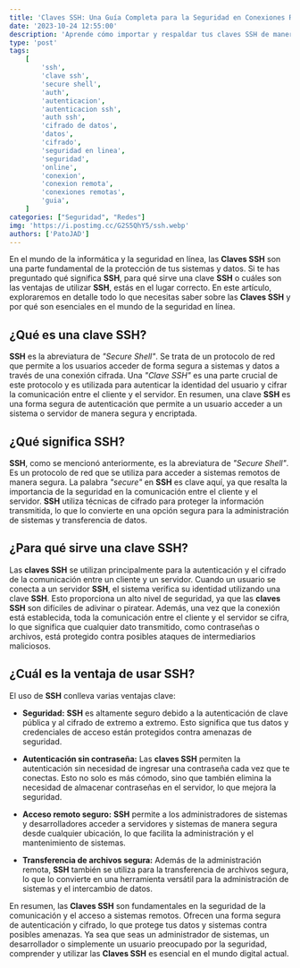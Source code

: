 ```yaml
---
title: 'Claves SSH: Una Guía Completa para la Seguridad en Conexiones Remotas'
date: '2023-10-24 12:55:00'
description: 'Aprende cómo importar y respaldar tus claves SSH de manera segura y eficiente. Evita la creación manual y altas repetitivas en esta guía para desarrolladores y DevOps.'
type: 'post'
tags:
    [
        'ssh',
        'clave ssh',
        'secure shell',
        'auth',
        'autenticacion',
        'autenticacion ssh',
        'auth ssh',
        'cifrado de datos',
        'datos',
        'cifrado',
        'seguridad en linea',
        'seguridad',
        'online',
        'conexion',
        'conexion remota',
        'conexiones remotas',
        'guia',
    ]
categories: ["Seguridad", "Redes"]
img: 'https://i.postimg.cc/G2S5QhY5/ssh.webp'
authors: ['PatoJAD']
---
```


En el mundo de la informática y la seguridad en línea, las **Claves SSH** son una parte fundamental de la protección de tus sistemas y datos. Si te has preguntado qué significa **SSH**, para qué sirve una clave **SSH** o cuáles son las ventajas de utilizar **SSH**, estás en el lugar correcto. En este artículo, exploraremos en detalle todo lo que necesitas saber sobre las **Claves SSH** y por qué son esenciales en el mundo de la seguridad en línea.

## ¿Qué es una clave SSH?

**SSH** es la abreviatura de *"Secure Shell"*. Se trata de un protocolo de red que permite a los usuarios acceder de forma segura a sistemas y datos a través de una conexión cifrada. Una *"Clave SSH"* es una parte crucial de este protocolo y es utilizada para autenticar la identidad del usuario y cifrar la comunicación entre el cliente y el servidor. En resumen, una clave **SSH** es una forma segura de autenticación que permite a un usuario acceder a un sistema o servidor de manera segura y encriptada.

## ¿Qué significa SSH?

**SSH**, como se mencionó anteriormente, es la abreviatura de *"Secure Shell"*. Es un protocolo de red que se utiliza para acceder a sistemas remotos de manera segura. La palabra *"secure"* en **SSH** es clave aquí, ya que resalta la importancia de la seguridad en la comunicación entre el cliente y el servidor. **SSH** utiliza técnicas de cifrado para proteger la información transmitida, lo que lo convierte en una opción segura para la administración de sistemas y transferencia de datos.

## ¿Para qué sirve una clave SSH?

Las **claves SSH** se utilizan principalmente para la autenticación y el cifrado de la comunicación entre un cliente y un servidor. Cuando un usuario se conecta a un servidor **SSH**, el sistema verifica su identidad utilizando una clave **SSH**. Esto proporciona un alto nivel de seguridad, ya que las **claves SSH** son difíciles de adivinar o piratear. Además, una vez que la conexión está establecida, toda la comunicación entre el cliente y el servidor se cifra, lo que significa que cualquier dato transmitido, como contraseñas o archivos, está protegido contra posibles ataques de intermediarios maliciosos.

## ¿Cuál es la ventaja de usar SSH?

El uso de **SSH** conlleva varias ventajas clave:

* **Seguridad:** **SSH** es altamente seguro debido a la autenticación de clave pública y al cifrado de extremo a extremo. Esto significa que tus datos y credenciales de acceso están protegidos contra amenazas de seguridad.

* **Autenticación sin contraseña:** Las **claves SSH** permiten la autenticación sin necesidad de ingresar una contraseña cada vez que te conectas. Esto no solo es más cómodo, sino que también elimina la necesidad de almacenar contraseñas en el servidor, lo que mejora la seguridad.

* **Acceso remoto seguro:** **SSH** permite a los administradores de sistemas y desarrolladores acceder a servidores y sistemas de manera segura desde cualquier ubicación, lo que facilita la administración y el mantenimiento de sistemas.

* **Transferencia de archivos segura:** Además de la administración remota, **SSH** también se utiliza para la transferencia de archivos segura, lo que lo convierte en una herramienta versátil para la administración de sistemas y el intercambio de datos.

En resumen, las **Claves SSH** son fundamentales en la seguridad de la comunicación y el acceso a sistemas remotos. Ofrecen una forma segura de autenticación y cifrado, lo que protege tus datos y sistemas contra posibles amenazas. Ya sea que seas un administrador de sistemas, un desarrollador o simplemente un usuario preocupado por la seguridad, comprender y utilizar las **Claves SSH** es esencial en el mundo digital actual.